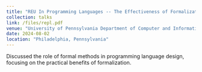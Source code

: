 ```yaml
---
title: "REU In Programming Languages -- The Effectiveness of Formalization"
collection: talks
link: /files/repl.pdf
venue: "University of Pennsylvania Department of Computer and Information Science"
date: 2024-08-02
location: "Philadelphia, Pennsylvania"
---
```


Discussed the role of formal methods in programming language design, focusing on the practical benefits of formalization.
